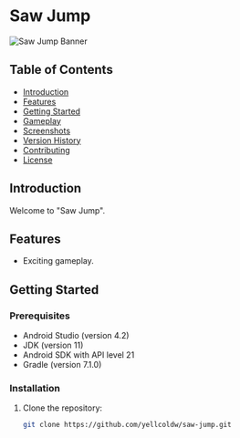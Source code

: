 # Saw Jump

![Saw Jump Banner](./assets/sprites/square.png)

## Table of Contents
- [Introduction](#introduction)
- [Features](#features)
- [Getting Started](#getting-started)
- [Gameplay](#gameplay)
- [Screenshots](#screenshots)
- [Version History](#version-history)
- [Contributing](#contributing)
- [License](#license)

## Introduction

Welcome to "Saw Jump".

## Features

- Exciting gameplay.

## Getting Started

### Prerequisites

- Android Studio (version 4.2)
- JDK (version 11)
- Android SDK with API level 21
- Gradle (version 7.1.0)

### Installation

1. Clone the repository:

   ```bash
   git clone https://github.com/yellcoldw/saw-jump.git
